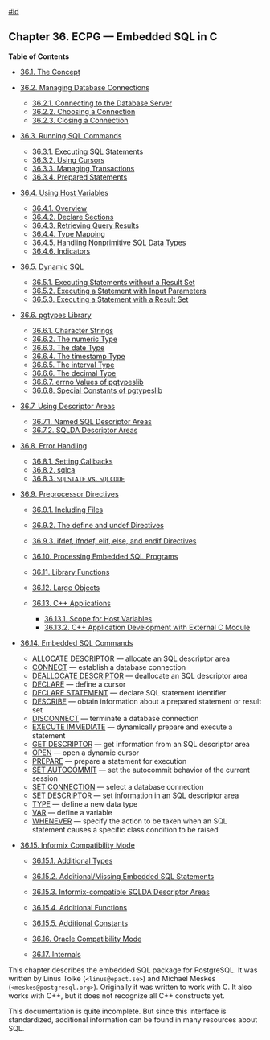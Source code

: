 [#id](#ECPG)

## Chapter 36. ECPG — Embedded SQL in C

**Table of Contents**

  * [36.1. The Concept](ecpg-concept)
  * [36.2. Managing Database Connections](ecpg-connect)

    - [36.2.1. Connecting to the Database Server](ecpg-connect#ECPG-CONNECTING)
    - [36.2.2. Choosing a Connection](ecpg-connect#ECPG-SET-CONNECTION)
    - [36.2.3. Closing a Connection](ecpg-connect#ECPG-DISCONNECT)

* [36.3. Running SQL Commands](ecpg-commands)

    * [36.3.1. Executing SQL Statements](ecpg-commands#ECPG-EXECUTING)
    * [36.3.2. Using Cursors](ecpg-commands#ECPG-CURSORS)
    * [36.3.3. Managing Transactions](ecpg-commands#ECPG-TRANSACTIONS)
    * [36.3.4. Prepared Statements](ecpg-commands#ECPG-PREPARED)

* [36.4. Using Host Variables](ecpg-variables)

    * [36.4.1. Overview](ecpg-variables#ECPG-VARIABLES-OVERVIEW)
    * [36.4.2. Declare Sections](ecpg-variables#ECPG-DECLARE-SECTIONS)
    * [36.4.3. Retrieving Query Results](ecpg-variables#ECPG-RETRIEVING)
    * [36.4.4. Type Mapping](ecpg-variables#ECPG-VARIABLES-TYPE-MAPPING)
    * [36.4.5. Handling Nonprimitive SQL Data Types](ecpg-variables#ECPG-VARIABLES-NONPRIMITIVE-SQL)
    * [36.4.6. Indicators](ecpg-variables#ECPG-INDICATORS)

* [36.5. Dynamic SQL](ecpg-dynamic)

    * [36.5.1. Executing Statements without a Result Set](ecpg-dynamic#ECPG-DYNAMIC-WITHOUT-RESULT)
    * [36.5.2. Executing a Statement with Input Parameters](ecpg-dynamic#ECPG-DYNAMIC-INPUT)
    * [36.5.3. Executing a Statement with a Result Set](ecpg-dynamic#ECPG-DYNAMIC-WITH-RESULT)

* [36.6. pgtypes Library](ecpg-pgtypes)

    * [36.6.1. Character Strings](ecpg-pgtypes#ECPG-PGTYPES-CSTRINGS)
    * [36.6.2. The numeric Type](ecpg-pgtypes#ECPG-PGTYPES-NUMERIC)
    * [36.6.3. The date Type](ecpg-pgtypes#ECPG-PGTYPES-DATE)
    * [36.6.4. The timestamp Type](ecpg-pgtypes#ECPG-PGTYPES-TIMESTAMP)
    * [36.6.5. The interval Type](ecpg-pgtypes#ECPG-PGTYPES-INTERVAL)
    * [36.6.6. The decimal Type](ecpg-pgtypes#ECPG-PGTYPES-DECIMAL)
    * [36.6.7. errno Values of pgtypeslib](ecpg-pgtypes#ECPG-PGTYPES-ERRNO)
    * [36.6.8. Special Constants of pgtypeslib](ecpg-pgtypes#ECPG-PGTYPES-CONSTANTS)

* [36.7. Using Descriptor Areas](ecpg-descriptors)

    * [36.7.1. Named SQL Descriptor Areas](ecpg-descriptors#ECPG-NAMED-DESCRIPTORS)
    * [36.7.2. SQLDA Descriptor Areas](ecpg-descriptors#ECPG-SQLDA-DESCRIPTORS)

* [36.8. Error Handling](ecpg-errors)

    * [36.8.1. Setting Callbacks](ecpg-errors#ECPG-WHENEVER)
    * [36.8.2. sqlca](ecpg-errors#ECPG-SQLCA)
    * [36.8.3. `SQLSTATE` vs. `SQLCODE`](ecpg-errors#ECPG-SQLSTATE-SQLCODE)

* [36.9. Preprocessor Directives](ecpg-preproc)

    * [36.9.1. Including Files](ecpg-preproc#ECPG-INCLUDE)
    * [36.9.2. The define and undef Directives](ecpg-preproc#ECPG-DEFINE)
    * [36.9.3. ifdef, ifndef, elif, else, and endif Directives](ecpg-preproc#ECPG-IFDEF)

  * [36.10. Processing Embedded SQL Programs](ecpg-process)
  * [36.11. Library Functions](ecpg-library)
  * [36.12. Large Objects](ecpg-lo)
  * [36.13. C++ Applications](ecpg-cpp)

    - [36.13.1. Scope for Host Variables](ecpg-cpp#ECPG-CPP-SCOPE)
    - [36.13.2. C++ Application Development with External C Module](ecpg-cpp#ECPG-CPP-AND-C)

* [36.14. Embedded SQL Commands](ecpg-sql-commands)

    * [ALLOCATE DESCRIPTOR](ecpg-sql-allocate-descriptor) — allocate an SQL descriptor area
    * [CONNECT](ecpg-sql-connect) — establish a database connection
    * [DEALLOCATE DESCRIPTOR](ecpg-sql-deallocate-descriptor) — deallocate an SQL descriptor area
    * [DECLARE](ecpg-sql-declare) — define a cursor
    * [DECLARE STATEMENT](ecpg-sql-declare-statement) — declare SQL statement identifier
    * [DESCRIBE](ecpg-sql-describe) — obtain information about a prepared statement or result set
    * [DISCONNECT](ecpg-sql-disconnect) — terminate a database connection
    * [EXECUTE IMMEDIATE](ecpg-sql-execute-immediate) — dynamically prepare and execute a statement
    * [GET DESCRIPTOR](ecpg-sql-get-descriptor) — get information from an SQL descriptor area
    * [OPEN](ecpg-sql-open) — open a dynamic cursor
    * [PREPARE](ecpg-sql-prepare) — prepare a statement for execution
    * [SET AUTOCOMMIT](ecpg-sql-set-autocommit) — set the autocommit behavior of the current session
    * [SET CONNECTION](ecpg-sql-set-connection) — select a database connection
    * [SET DESCRIPTOR](ecpg-sql-set-descriptor) — set information in an SQL descriptor area
    * [TYPE](ecpg-sql-type) — define a new data type
    * [VAR](ecpg-sql-var) — define a variable
    * [WHENEVER](ecpg-sql-whenever) — specify the action to be taken when an SQL statement causes a specific class condition to be raised

* [36.15. Informix Compatibility Mode](ecpg-informix-compat)

    * [36.15.1. Additional Types](ecpg-informix-compat#ECPG-INFORMIX-TYPES)
    * [36.15.2. Additional/Missing Embedded SQL Statements](ecpg-informix-compat#ECPG-INFORMIX-STATEMENTS)
    * [36.15.3. Informix-compatible SQLDA Descriptor Areas](ecpg-informix-compat#ECPG-INFORMIX-SQLDA)
    * [36.15.4. Additional Functions](ecpg-informix-compat#ECPG-INFORMIX-FUNCTIONS)
    * [36.15.5. Additional Constants](ecpg-informix-compat#ECPG-INFORMIX-CONSTANTS)

  * [36.16. Oracle Compatibility Mode](ecpg-oracle-compat)
  * [36.17. Internals](ecpg-develop)



This chapter describes the embedded SQL package for PostgreSQL. It was written by Linus Tolke (`<linus@epact.se>`) and Michael Meskes (`<meskes@postgresql.org>`). Originally it was written to work with C. It also works with C++, but it does not recognize all C++ constructs yet.

This documentation is quite incomplete. But since this interface is standardized, additional information can be found in many resources about SQL.